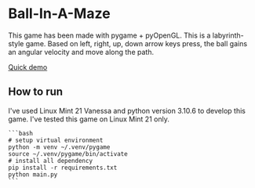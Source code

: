 # Ball-In-A-Maze
This game has been made with pygame + pyOpenGL.
This is a labyrinth-style game. Based on left, right, up, down arrow keys press, the ball gains an angular velocity and move along the path. 

[Quick demo](https://www.youtube.com/watch?v=QibhT_kXUJY)
## How to run
I've used Linux Mint 21 Vanessa and python version 3.10.6 to develop this game. I've tested this game on Linux Mint 21 only.

<pre><code>```bash
# setup virtual environment
python -m venv ~/.venv/pygame
source ~/.venv/pygame/bin/activate
# install all dependency
pip install -r requirements.txt
python main.py
```</code></pre>
